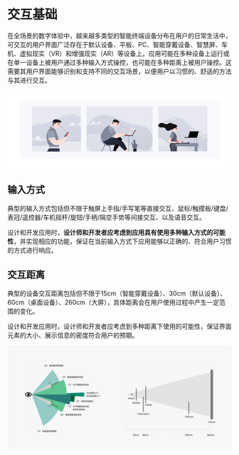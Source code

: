 # 交互基础


在全场景的数字体验中，越来越多类型的智能终端设备分布在用户的日常生活中，可交互的用户界面广泛存在于默认设备、平板、PC、智能穿戴设备、智慧屏、车机、虚拟现实（VR）和增强现实（AR）等设备上。应用可能在多种设备上运行或在单一设备上被用户通过多种输入方式操控，也可能在多种距离上被用户操控。这需要其用户界面能够识别和支持不同的交互场景，以便用户以习惯的、舒适的方法与其进行交互。


![zh-cn_image_0000001224293580](figures/zh-cn_image_0000001224293580.png)


## 输入方式

典型的输入方式包括但不限于触屏上手指/手写笔等直接交互、鼠标/触摸板/键盘/表冠/遥控器/车机摇杆/旋钮/手柄/隔空手势等间接交互、以及语音交互。

设计和开发应用时，**设计师和开发者应考虑到应用具有使用多种输入方式的可能性**，并实现相应的功能，保证在当前输入方式下应用能够以正确的、符合用户习惯的方式进行响应。


## 交互距离

典型的设备交互距离包括但不限于15cm（智能穿戴设备）、30cm（默认设备）、60cm（桌面设备）、260cm（大屏），具体距离会在用户使用过程中产生一定范围的变化。

设计和开发应用时，设计师和开发者应考虑到多种距离下使用的可能性，保证界面元素的大小、展示信息的密度符合用户的预期。

![zh-cn_image_0000001313720673](figures/zh-cn_image_0000001313720673.png)
